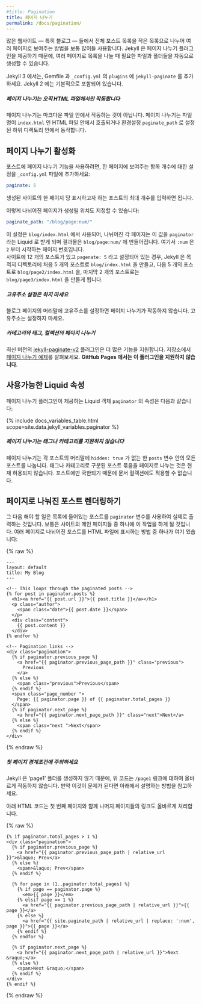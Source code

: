 ```yaml
---
#title: Pagination
title: 페이지 나누기
permalink: /docs/pagination/
---
```


<!--
With many websites &mdash; especially blogs &mdash; it’s very common to
break the main listing of posts up into smaller lists and display them over
multiple pages. Jekyll offers a pagination plugin, so you can automatically
generate the appropriate files and folders you need for paginated listings.
-->
많은 웹사이트 &mdash; 특히 블로그 &mdash; 들에서 전체 포스트 목록을 작은
목록으로 나누어 여러 페이지로 보여주는 방법을 보통 많이들 사용합니다. Jekyll 은
페이지 나누기 플러그인을 제공하기 때문에, 여러 페이지로 목록을 나눌 때 필요한
파일과 폴더들을 자동으로 생성할 수 있습니다.

<!--
For Jekyll 3, include the `jekyll-paginate` plugin in your Gemfile and in
your `_config.yml` under `plugins`. For Jekyll 2, this is standard.
-->
Jekyll 3 에서는, Gemfile 과 `_config.yml` 의 `plugins` 에 `jekyll-paginate` 를
추가하세요. Jekyll 2 에는 기본적으로 포함되어 있습니다.

<div class="note info">
<!--
  <h5>Pagination only works within HTML files</h5>
  <p>
    Pagination does not work from within Markdown files from
    your Jekyll site. Pagination works when called from within the HTML
    file, named <code>index.html</code>, which optionally may reside in and
    produce pagination from within a subdirectory, via the
    <code>paginate_path</code> configuration value.
  </p>
-->
  <h5>페이지 나누기는 오직 HTML 파일에서만 작동합니다</h5>
  <p>
    페이지 나누기는 마크다운 파일 안에서 작동하는 것이 아닙니다.
    페이지 나누기는 파일명이 <code>index.html</code> 인 HTML 파일
    안에서 호출되거나 환경설정 <code>paginate_path</code> 로 설정된
    하위 디렉토리 안에서 동작합니다.

  </p>
</div>

<!--
## Enable pagination
-->
## 페이지 나누기 활성화

<!--
To enable pagination for posts on your blog, add a line to the `_config.yml` file that
specifies how many items should be displayed per page:
-->
포스트에 페이지 나누기 기능을 사용하려면, 한 페이지에 보여주는 항목 개수에
대한 설정을 `_config.yml` 파일에 추가하세요:

```yaml
paginate: 5
```

<!--
The number should be the maximum number of Posts you’d like to be displayed
per-page in the generated site.
-->
생성된 사이트의 한 페이지 당 표시하고자 하는 포스트의 최대 개수를 입력하면
됩니다.

<!--
You may also specify the destination of the pagination pages:
-->
이렇게 나뉘어진 페이지가 생성될 위치도 지정할 수 있습니다:

```yaml
paginate_path: "/blog/page:num/"
```

<!--
This will read in `blog/index.html`, send it each pagination page in Liquid as
`paginator` and write the output to `blog/page:num/`, where `:num` is the
pagination page number, starting with `2`. <br/>
If a site has 12 posts and specifies `paginate: 5`, Jekyll will write `blog/index.html`
with the first 5 posts, `blog/page2/index.html` with the next 5 posts and
`blog/page3/index.html` with the last 2 posts into the destination directory.
directory.
-->
이 설정은 `blog/index.html` 에서 사용되어, 나뉘어진 각 페이지는 이 값을
`paginator` 라는 Liquid 로 받게 되며 결과물은 `blog/page:num/` 에 만들어집니다.
여기서 `:num` 은 `2` 부터 시작하는 페이지 번호입니다. <br/>
사이트에 12 개의 포스트가 있고 `pagenate: 5` 라고 설정되어 있는 경우, Jekyll 은 목적지
디렉토리에 처음 5 개의 포스트로 `blog/index.html` 을 만들고, 다음 5 개의
포스트로 `blog/page2/index.html` 을, 마지막 2 개의 포스트로는 `blog/page3/index.html` 을 만들게 됩니다.

<div class="note warning">
<!--
  <h5>Don't set a permalink</h5>
  <p>
    Setting a permalink in the front matter of your blog page will cause
    pagination to break. Just omit the permalink.
  </p>
-->
  <h5>고유주소 설정은 하지 마세요</h5>
  <p>
    블로그 페이지의 머리말에 고유주소를 설정하면 페이지 나누기가 작동하지
    않습니다. 고유주소는 설정하지 마세요.
  </p>
</div>

<div class="note info">
<!--
  <h5>Pagination for categories, tags and collections</h5>
  <p>
    The more recent <a href="https://github.com/sverrirs/jekyll-paginate-v2">
    jekyll-paginate-v2</a> plugin supports more features. See the
    <a href="https://github.com/sverrirs/jekyll-paginate-v2/tree/master/examples">
    pagination examples</a> in the repository. <strong>This plugin is not
    supported by GitHub Pages</strong>.
  </p>
-->
  <h5>카테고리와 태그, 컬렉션의 페이지 나누기</h5>
  <p>
    최신 버전의 <a href="https://github.com/sverrirs/jekyll-paginate-v2">
    jekyll-paginate-v2</a> 플러그인은 더 많은 기능을 지원합니다. 저장소에서
    <a href="https://github.com/sverrirs/jekyll-paginate-v2/tree/master/examples">
    페이지 나누기 예제</a>를 살펴보세요. <strong>GitHub Pages 에서는 이
    플러그인을 지원하지 않습니다</strong>.
  </p>
</div>

<!--
## Liquid Attributes Available
-->
## 사용가능한 Liquid 속성

<!--
The pagination plugin exposes the `paginator` liquid object with the following
attributes:
-->
페이지 나누기 플러그인이 제공하는 Liquid 객체 `paginator` 의 속성은 다음과
같습니다:

{% include docs_variables_table.html scope=site.data.jekyll_variables.paginator %}

<div class="note info">
<!--
  <h5>Pagination does not support tags or categories</h5>
  <p>Pagination pages through every post in the <code>posts</code>
  variable unless a post has <code>hidden: true</code> in its front matter.
  It does not currently allow paging over groups of posts linked
  by a common tag or category. It cannot include any collection of
  documents because it is restricted to posts.</p>
-->
  <h5>페이지 나누기는 태그나 카테고리를 지원하지 않습니다</h5>
  <p>페이지 나누기는 각 포스트의 머리말에
  <code>hidden: true</code> 가 없는 한 <code>posts</code> 변수 안의 모든 포스트를 나눕니다.
  태그나 카테고리로 구분된 포스트 묶음을 페이지로 나누는 것은
  현재 허용되지 않습니다.  포스트에만 국한되기 때문에
  문서 컬렉션에도 적용할 수 없습니다.</p>
</div>

<!--
## Render the paginated Posts
-->
## 페이지로 나눠진 포스트 렌더링하기

<!--
The next thing you need to do is to actually display your posts in a list using
the `paginator` variable that will now be available to you. You’ll probably
want to do this in one of the main pages of your site. Here’s one example of a
simple way of rendering paginated Posts in a HTML file:
-->
그 다음 해야 할 일은 목록에 들어있는 포스트를 `paginator` 변수를 사용하여 실제로
출력하는 것입니다. 보통은 사이트의 메인 페이지들 중 하나에 이 작업을 하게 될
것입니다. 여러 페이지로 나뉘어진 포스트를 HTML 파일에 표시하는 방법 중 하나가
여기 있습니다:

{% raw %}
```liquid
---
layout: default
title: My Blog
---

<!-- This loops through the paginated posts -->
{% for post in paginator.posts %}
  <h1><a href="{{ post.url }}">{{ post.title }}</a></h1>
  <p class="author">
    <span class="date">{{ post.date }}</span>
  </p>
  <div class="content">
    {{ post.content }}
  </div>
{% endfor %}

<!-- Pagination links -->
<div class="pagination">
  {% if paginator.previous_page %}
    <a href="{{ paginator.previous_page_path }}" class="previous">
      Previous
    </a>
  {% else %}
    <span class="previous">Previous</span>
  {% endif %}
  <span class="page_number ">
    Page: {{ paginator.page }} of {{ paginator.total_pages }}
  </span>
  {% if paginator.next_page %}
    <a href="{{ paginator.next_page_path }}" class="next">Next</a>
  {% else %}
    <span class="next ">Next</span>
  {% endif %}
</div>
```
{% endraw %}

<div class="note warning">
<!--
  <h5>Beware the page one edge-case</h5>
  <p>
    Jekyll does not generate a ‘page1’ folder, so the above code will not work
    when a <code>/page1</code> link is produced. See below for a way to handle
    this if it’s a problem for you.
  </p>
-->
  <h5>첫 페이지 경계조건에 주의하세요</h5>
  <p>
    Jekyll 은 ‘page1’ 폴더를 생성하지 않기 때문에, 위 코드는 <code>/page1</code>
    링크에 대하여 올바르게 작동하지 않습니다.
    만약 이것이 문제가 된다면 아래에서 설명하는 방법을 참고하세요.
  </p>
</div>

<!--
The following HTML snippet should handle page one, and render a list of each
page with links to all but the current page.
-->
아래 HTML 코드는 첫 번째 페이지와 함께 나머지 페이지들의 링크도 올바르게
처리합니다.

{% raw %}
```liquid
{% if paginator.total_pages > 1 %}
<div class="pagination">
  {% if paginator.previous_page %}
    <a href="{{ paginator.previous_page_path | relative_url }}">&laquo; Prev</a>
  {% else %}
    <span>&laquo; Prev</span>
  {% endif %}

  {% for page in (1..paginator.total_pages) %}
    {% if page == paginator.page %}
      <em>{{ page }}</em>
    {% elsif page == 1 %}
      <a href="{{ paginator.previous_page_path | relative_url }}">{{ page }}</a>
    {% else %}
      <a href="{{ site.paginate_path | relative_url | replace: ':num', page }}">{{ page }}</a>
    {% endif %}
  {% endfor %}

  {% if paginator.next_page %}
    <a href="{{ paginator.next_page_path | relative_url }}">Next &raquo;</a>
  {% else %}
    <span>Next &raquo;</span>
  {% endif %}
</div>
{% endif %}
```
{% endraw %}
